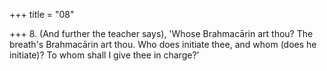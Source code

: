 +++
title = "08"

+++
8. (And further the teacher says), 'Whose Brahmacārin art thou? The breath's Brahmacārin art thou. Who does initiate thee, and whom (does he initiate)? To whom shall I give thee in charge?'
